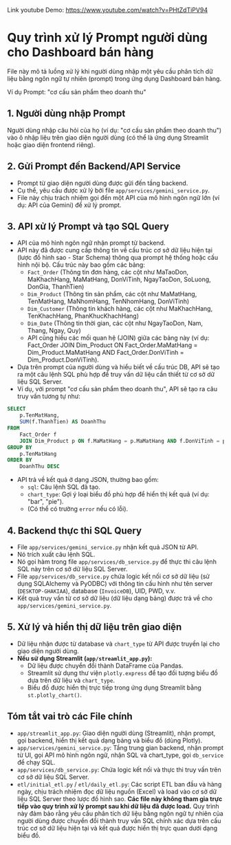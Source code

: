 Link youtube Demo: https://www.youtube.com/watch?v=PHtZdTiPV94

# Quy trình xử lý Prompt người dùng cho Dashboard bán hàng

File này mô tả luồng xử lý khi người dùng nhập một yêu cầu phân tích dữ liệu bằng ngôn ngữ tự nhiên (prompt) trong ứng dụng Dashboard bán hàng.

Ví dụ Prompt: "cơ cấu sản phẩm theo doanh thu"

## 1. Người dùng nhập Prompt

Người dùng nhập câu hỏi của họ (ví dụ: "cơ cấu sản phẩm theo doanh thu") vào ô nhập liệu trên giao diện người dùng (có thể là ứng dụng Streamlit hoặc giao diện frontend riêng).

## 2. Gửi Prompt đến Backend/API Service

- Prompt từ giao diện người dùng được gửi đến tầng backend.
- Cụ thể, yêu cầu được xử lý bởi file `app/services/gemini_service.py`.
- File này chịu trách nhiệm gọi đến một API của mô hình ngôn ngữ lớn (ví dụ: API của Gemini) để xử lý prompt.

## 3. API xử lý Prompt và tạo SQL Query

- API của mô hình ngôn ngữ nhận prompt từ backend.
- API này đã được cung cấp thông tin về cấu trúc cơ sở dữ liệu hiện tại (lược đồ hình sao - Star Schema) thông qua prompt hệ thống hoặc cấu hình nội bộ. Cấu trúc này bao gồm các bảng:
    - `Fact_Order` (Thông tin đơn hàng, các cột như MaTaoDon, MaKhachHang, MaMatHang, DonViTinh, NgayTaoDon, SoLuong, DonGia, ThanhTien)
    - `Dim_Product` (Thông tin sản phẩm, các cột như MaMatHang, TenMatHang, MaNhomHang, TenNhomHang, DonViTinh)
    - `Dim_Customer` (Thông tin khách hàng, các cột như MaKhachHang, TenKhachHang, PhanKhucKhachHang)
    - `Dim_Date` (Thông tin thời gian, các cột như NgayTaoDon, Nam, Thang, Ngay, Quy)
    - API cũng hiểu các mối quan hệ (JOIN) giữa các bảng này (ví dụ: Fact_Order JOIN Dim_Product ON Fact_Order.MaMatHang = Dim_Product.MaMatHang AND Fact_Order.DonViTinh = Dim_Product.DonViTinh).
- Dựa trên prompt của người dùng và hiểu biết về cấu trúc DB, API sẽ tạo ra một câu lệnh SQL phù hợp để truy vấn dữ liệu cần thiết từ cơ sở dữ liệu SQL Server.
- Ví dụ, với prompt "cơ cấu sản phẩm theo doanh thu", API sẽ tạo ra câu truy vấn tương tự như:

```sql
SELECT 
    p.TenMatHang,
    SUM(f.ThanhTien) AS DoanhThu
FROM 
    Fact_Order f
    JOIN Dim_Product p ON f.MaMatHang = p.MaMatHang AND f.DonViTinh = p.DonViTinh
GROUP BY 
    p.TenMatHang
ORDER BY 
    DoanhThu DESC
```

- API trả về kết quả ở dạng JSON, thường bao gồm:
    - `sql`: Câu lệnh SQL đã tạo.
    - `chart_type`: Gợi ý loại biểu đồ phù hợp để hiển thị kết quả (ví dụ: "bar", "pie").
    - (Có thể có trường `error` nếu có lỗi).

## 4. Backend thực thi SQL Query

- File `app/services/gemini_service.py` nhận kết quả JSON từ API.
- Nó trích xuất câu lệnh SQL.
- Nó gọi hàm trong file `app/services/db_service.py` để thực thi câu lệnh SQL này trên cơ sở dữ liệu SQL Server.
- File `app/services/db_service.py` chứa logic kết nối cơ sở dữ liệu (sử dụng SQLAlchemy và PyODBC) với thông tin cấu hình như tên server (`DESKTOP-GHAKIAA`), database (`InvoiceDB`), UID, PWD, v.v.
- Kết quả truy vấn từ cơ sở dữ liệu (dữ liệu dạng bảng) được trả về cho `app/services/gemini_service.py`.
## 5. Xử lý và hiển thị dữ liệu trên giao diện

- Dữ liệu nhận được từ database và `chart_type` từ API được truyền lại cho giao diện người dùng.
- **Nếu sử dụng Streamlit (`app/streamlit_app.py`):**
    - Dữ liệu được chuyển đổi thành DataFrame của Pandas.
    - Streamlit sử dụng thư viện `plotly.express` để tạo đối tượng biểu đồ dựa trên dữ liệu và `chart_type`.
    - Biểu đồ được hiển thị trực tiếp trong ứng dụng Streamlit bằng `st.plotly_chart()`.
## Tóm tắt vai trò các File chính

- `app/streamlit_app.py`: Giao diện người dùng (Streamlit), nhận prompt, gọi backend, hiển thị kết quả dạng bảng và biểu đồ (dùng Plotly).
- `app/services/gemini_service.py`: Tầng trung gian backend, nhận prompt từ UI, gọi API mô hình ngôn ngữ, nhận SQL và chart_type, gọi `db_service` để chạy SQL.
- `app/services/db_service.py`: Chứa logic kết nối và thực thi truy vấn trên cơ sở dữ liệu SQL Server.
- `etl/initial_etl.py` / `etl/daily_etl.py`: Các script ETL ban đầu và hàng ngày, chịu trách nhiệm đọc dữ liệu nguồn (Excel) và load vào cơ sở dữ liệu SQL Server theo lược đồ hình sao. **Các file này không tham gia trực tiếp vào quy trình xử lý prompt sau khi dữ liệu đã được load.**
Quy trình này đảm bảo rằng yêu cầu phân tích dữ liệu bằng ngôn ngữ tự nhiên của người dùng được chuyển đổi thành truy vấn SQL chính xác dựa trên cấu trúc cơ sở dữ liệu hiện tại và kết quả được hiển thị trực quan dưới dạng biểu đồ. 
